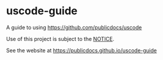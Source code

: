 # uscode-guide
A guide to using https://github.com/publicdocs/uscode

Use of this project is subject to the [NOTICE](https://github.com/publicdocs/notice/blob/master/NOTICE).

See the website at https://publicdocs.github.io/uscode-guide
